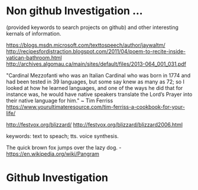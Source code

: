 # Non github Investigation ... 
(provided keywords to search projects on github)
and other interesting kernals of information.

https://blogs.msdn.microsoft.com/texttospeech/author/jaywaltm/
http://recipesfordistraction.blogspot.com/2011/04/poem-to-recite-inside-vatican-bathroom.html
http://archives.algomau.ca/main/sites/default/files/2013-064_001_031.pdf

"Cardinal Mezzofanti who was an Italian Cardinal who was born in 1774 and had been tested in 39 languages, but some say knew as many as 72; so I looked at how he learned languages, and one of the ways he did that for instance was, he would have native speakers translate the Lord’s Prayer into their native language for him." ~ Tim Ferriss
https://www.yourultimateresource.com/tim-ferriss-a-cookbook-for-your-life/

http://festvox.org/blizzard/
http://festvox.org/blizzard/blizzard2006.html

keywords: text to speach; tts. voice synthesis. 

The quick brown fox jumps over the lazy dog. - https://en.wikipedia.org/wiki/Pangram
# Github Investigation


